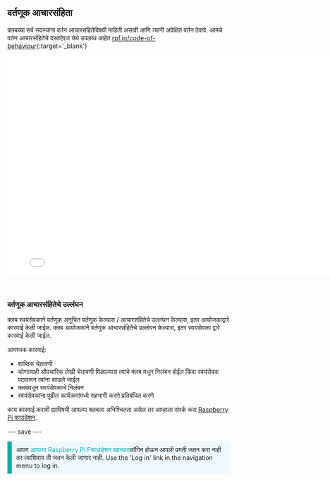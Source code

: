 ## वर्तणूक आचारसंहिता

क्लबच्या सर्व सदस्यांना वर्तन आचारसंहितेविषयी माहिती असावी आणि त्यांनी अपेक्षित वर्तन ठेवावे. आमचे वर्तन आचारसंहितेचे दस्तऐवज येथे उपलब्ध आहेत [rpf.io/code-of-behaviour](http://rpf.io/code-of-behaviour){:target='_blank'}

<embed src="images/Raspberry_Pi_Foundation-safeguarding-code-of-behaviour.pdf" width="790" height="500" 
 type="application/pdf">
  </p> 
  
  <p spaces-before="0">
    <br>
  </p>
<h3 spaces-before="0">
  वर्तणूक आचारसंहितेचे उल्लंघन
</h3>

<p spaces-before="0">
  क्लब स्वयंसेवकाने वर्तणूक अनुचित वर्तणूक केल्यास / आचारसंहितेचे उल्लंघन केल्यास, इतर आयोजकाद्वारे कारवाई केली जाईल. क्लब आयोजकाने वर्तणूक आचारसंहितेचे उल्लंघन केल्यास, इतर स्वयंसेवका द्वारे कारवाई केली जाईल.
</p>

<p spaces-before="0">
  आवश्यक कारवाई:
</p>

<ul>
  <li>
    शा‍ब्दिक चेतावणी
  </li>
  <li>
    कोणत्याही औपचारिक लेखी चेतावणी मिळाल्यास त्यांचे क्लब मधून निलंबन होईल किंवा स्वयंसेवक पदावरून त्यांना काढले जाईल
  </li>
  <li>
    क्लबमधून स्वयंसेवकाचे निलंबन
  </li>
  <li>
    स्वयंसेवकांना पुढील कार्यक्रमांमध्ये सहभागी करणे प्रतिबंधित करणे
  </li>
</ul>

<p spaces-before="0">
  काय कारवाई करावी ह्याविषयी आपल्या क्लबला अनिश्चितता असेल तर आम्हाला संपर्क करा <a href="mailto:safeguarding@raspberrypi.org">Raspberry Pi फाउंडेशन</a>.
</p>

<p spaces-before="0">
  --- save ---
</p>

<p style="border-left: solid; border-width:10px; border-color: #0faeb0; background-color: aliceblue; padding: 10px;">
आपण <span style="color: #0faeb0">आपल्या Raspberry Pi Fफाउंडेशन खात्यात</span>लॉगिन होऊन आपली प्रगती जतन करा नाही तर त्याशिवाय ती जतन केली जाणार नाही. Use the 'Log in' link in the navigation menu to log in.
</p>
